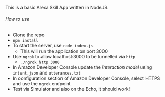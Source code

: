 This is a basic Alexa Skill App written in NodeJS. 
###### How to use
* Clone the repo
* `npm install`
* To start the server, use `node index.js`
    * This will run the application on port 3000
* Use `ngrok` to allow localhost:3000 to be tunnelled via `http`
    * `./ngrok http 3000`
* In Amazon Developer Console update the *interaction model* using `intent.json` and `utterances.txt`
* In configuration section of Amazon Developer Console, select HTTPS and use the `ngrok` endpoint
* Test via Simulator and also on the Echo, it should work!